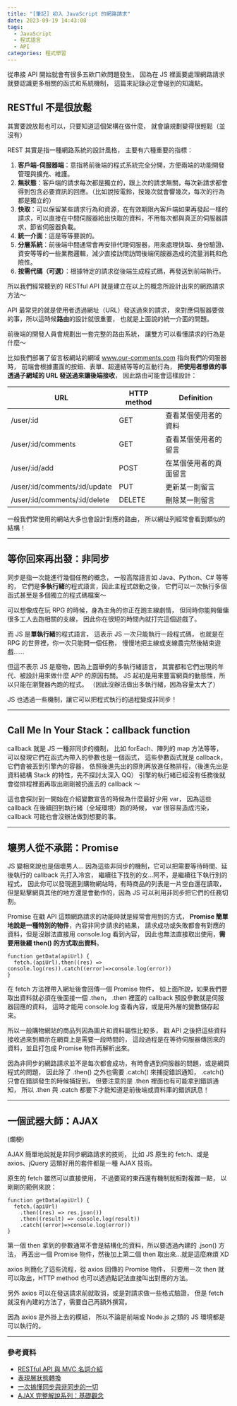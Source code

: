 ```yaml
---
title: "[筆記] 初入 JavaScript 的網路請求"
date: 2023-09-19 14:43:08
tags:
  - JavaScript
  - 程式語言
  - API
categories: 程式學習
---
```


從串接 API 開始就會有很多五欸ㄇ欸問題發生，
因為在 JS 裡面要處理網路請求就要認識更多相關的函式和系統機制，
這篇來記錄必定會碰到的知識點。

<!-- more -->

## RESTful 不是很放鬆

其實要說放鬆也可以，只要知道這個架構在做什麼，
就會讓規劃變得很輕鬆（並沒有）

REST 其實是指一種網路系統的設計風格，
主要有六種重要的指標：

1. **客戶端-伺服器端**：意指將前後端的程式系統完全分開，方便兩端的功能開發管理與擴充、維護。
2. **無狀態**：客戶端的請求每次都是獨立的，跟上次的請求無關，每次新請求都會得到包含必要資訊的回應。（比如說按電鈴，按幾次就會響幾次，每次的行為都是獨立的）
3. **快取**：可以保留某些請求行為和資源，在有效期限內客戶端如果再發起一樣的請求，可以直接在中間伺服器給出快取的資料，不用每次都與真正的伺服器請求，節省伺服器負載。
4. **統一介面**：這是等等要說的。
5. **分層系統**：前後端中間通常會再安排代理伺服器，用來處理快取、身份驗證、資安等等的一些業務邏輯，減少直接訪問訪問後端伺服器造成的流量消耗和危險性。
6. **按需代碼（可選）**：根據特定的請求從後端生成程式碼，再發送到前端執行。

所以我們經常聽到的 RESTful API 就是建立在以上的概念所設計出來的網路請求方法～

API 最常見的就是使用者透過網址（URL）發送過來的請求，
來對應伺服器要做的事，所以這時候**路由**的設計就很重要，
也就是上面說的統一介面的問題。

前後端的開發人員會規劃出一套完整的路由系統，
讓雙方可以看懂請求的行為是什麼～

比如我們部署了留言板網站的網域 www.our-comments.com 指向我們的伺服器時，
前端會根據畫面的按鈕、表單、超連結等等的互動行為，
**把使用者想做的事透過子網域的 URL 發送過來讓後端接收**，
因此路由可能會這樣設計：

| URL                           | HTTP method | Definition             |
| ----------------------------- | ----------- | ---------------------- |
| /user/:id                     | GET         | 查看某個使用者的資料   |
| /user/:id/comments            | GET         | 查看某個使用者的留言   |
| /user/:id/add                 | POST        | 在某個使用者的頁面留言 |
| /user/:id/comments/:id/update | PUT         | 更新某一則留言         |
| /user/:id/comments/:id/delete | DELETE      | 刪除某一則留言         |

一般我們常使用的網站大多也會設計對應的路由，
所以網址列經常會看到類似的結構！

---

## 等你回來再出發：非同步

同步是指一次能進行幾個任務的概念，
一般高階語言如 Java、Python、C# 等等的，
它們是**多執行緒**的程式語言，因此主程式啟動之後，
它們可以一次執行多個函式甚至是多個獨立的程式碼檔案～

可以想像成在玩 RPG 的時候，身為主角的你正在跑主線劇情，
但同時你能夠僱傭很多工人去跑相關的支線，
因此你在很短的時間內就打完這個遊戲了。

而 JS 是**單執行緒**的程式語言，
這表示 JS 一次只能執行一段程式碼，
也就是在 RPG 的世界裡，你一次只能開一個任務，
慢慢地把主線或支線農完然後結束遊戲......

但這不表示 JS 是廢物，因為上面舉例的多執行緒語言，
其實都和它們出現的年代、被設計用來做什麼 APP 的原因有關。
JS 起初是用來豐富網頁的動態性，所以只能在瀏覽器內跑的程式。
（因此沒辦法做出多執行緒，因為容量太大了）

JS 也透過一些機制，讓它可以把程式執行的過程變成非同步！

---

## Call Me In Your Stack：callback function

callback 就是 JS 一種非同步的機制，
比如 forEach、陣列的 map 方法等等，
可以發現它們在函式內帶入的參數也是一個函式，
這些參數函式就是 callback，它們會被丟到引擎內的容器，
依照後進先出的原則再放進任務排程，（後進先出是資料結構 Stack 的特性，先不探討太深入 QQ）
引擎的執行緒已經沒有任務後就會從排程裡面再取出剛剛被扔進去的 callback ～

這也會探討到一開始在介紹變數宣告的時候為什麼最好少用 var，
因為這些 callback 在後續回到執行緒（全域環境）跑的時候，
var 很容易造成污染，callback 可能也會沒辦法做到想要的事。

---

## 壞男人從不承諾：Promise

JS 變相來說也是個壞男人...
因為這些非同步的機制，它可以把需要等待時間、延後執行的 callback 先打入冷宮，
繼續往下找別的女...阿不，是繼續往下執行別的程式，
因此你可以發現進到購物網站時，有時商品的列表是一片空白還在讀取，
但是點擊網頁其他的地方還是會動作的，因為 JS 可以利用非同步把它們的任務切割。

Promise 在戳 API 這類網路請求的功能時就是經常會用到的方式，
**Promise 簡單地說是一種特別的物件**，內容非同步請求的結果，
請求成功或失敗都會有對應的資料，但是沒辦法直接用 console.log 看到內容，
因此也無法直接取出使用，**需要用後綴 then() 的方式取出資料**。

```JS
function getData(apiUrl) {
  fetch.(apiUrl).then((res) => console.log(res)).catch((error)=>console.log(error))
}
```

在 fetch 方法裡帶入網址後會回傳一個 Promise 物件，
如上面所說，如果我們要取出資料就必須在後面接一個 .then，
.then 裡面的 callback 預設參數就是伺服器回應的資料，
這時才能用 console.log 查看內容，或是用外層的變數儲存起來。

所以一般購物網站的商品列因為圖片和資料屬性比較多，
戳 API 之後把這些資料接收過來到顯示在網頁上是需要一段時間的，
這段過程是在等待伺服器傳回來的資料，並且打包成 Promise 物件再解析出來。

因為非同步的網路請求並不是每次都會成功，有時會遇到伺服器的問題，或是網頁程式的問題，
因此除了 .then() 之外也需要 .catch() 來捕捉錯誤通知，
.catch() 只會在錯誤發生的時候捕捉到，
但要注意的是 .then 裡面也有可能拿到錯誤通知，
所以 .then 與 .catch 都要下才能知道是前後端或資料庫的錯誤訊息！

---

## 一個武器大師：AJAX

(爛梗)

AJAX 簡單地說就是非同步網路請求的技術，
比如 JS 原生的 fetch、或是 axios、jQuery 這類好用的套件都是一種 AJAX 技術。

原生的 fetch 雖然可以直接使用，
不過要寫的東西還有機制就相對複雜一點，
以剛剛的範例來說：

```JS
function getData(apiUrl) {
  fetch.(apiUrl)
    .then((res) => res.json())
    .then((result) => console.log(result))
    .catch((error)=>console.log(error))
}
```

第一個 then 拿到的參數通常不會是結構化的資料，所以要透過內建的 .json() 方法，
再丟出一個 Promise 物件，然後加上第二個 then 取出來...就是這麼麻煩 XD

axios 則簡化了這些流程，從 axios 回傳的 Promise 物件，
只要用一次 then 就可以取出，HTTP method 也可以透過點記法直接叫出對應的方法。

另外 axios 可以在發送請求前就取消，或是對請求做一些格式驗證，
但是 fetch 就沒有內建的方法了，需要自己再額外撰寫。

因為 axios 是外掛上去的模組，
所以不論是前端或 Node.js 之類的 JS 環境都是可以執行的。

---

### 參考資料

- [RESTful API 與 MVC 名詞介紹](https://ithelp.ithome.com.tw/articles/10191925)
- [表現層狀態轉換](https://zh.wikipedia.org/zh-tw/%E8%A1%A8%E7%8E%B0%E5%B1%82%E7%8A%B6%E6%80%81%E8%BD%AC%E6%8D%A2)
- [一次搞懂同步與非同步的一切](https://medium.com/itsems-frontend/javascript-sync-async-22e75e1ca1dc)
- [AJAX 完整解說系列：基礎觀念](https://www.casper.tw/development/2020/09/30/about-ajax/)
